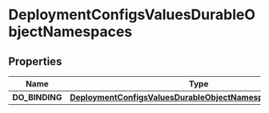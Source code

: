# DeploymentConfigsValuesDurableObjectNamespaces

## Properties
Name | Type | Description | Notes
------------ | ------------- | ------------- | -------------
**DO_BINDING** | [**DeploymentConfigsValuesDurableObjectNamespacesDOBINDING**](DeploymentConfigsValuesDurableObjectNamespacesDOBINDING.md) |  |  [optional]
